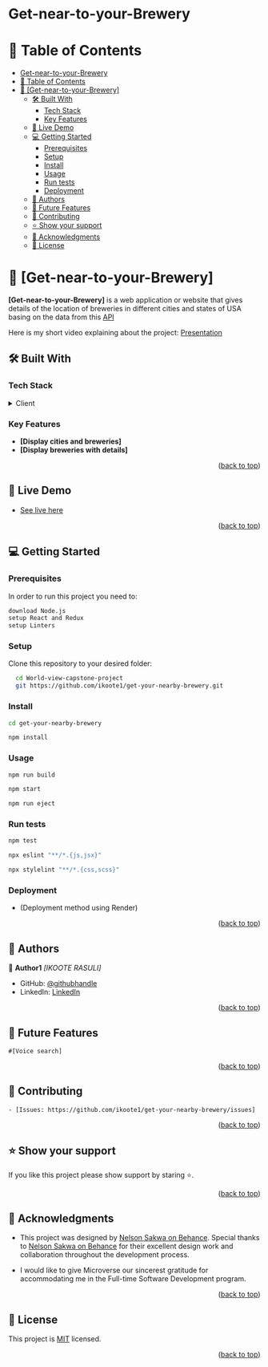 # Get-near-to-your-Brewery
<a name="readme-top"></a>

<!-- TABLE OF CONTENTS -->

# 📗 Table of Contents

- [Get-near-to-your-Brewery](#get-near-to-your-brewery)
- [📗 Table of Contents](#-table-of-contents)
- [📖 \[Get-near-to-your-Brewery\] ](#-get-near-to-your-brewery-)
  - [🛠 Built With ](#-built-with-)
    - [Tech Stack ](#tech-stack-)
    - [Key Features ](#key-features-)
  - [🚀 Live Demo ](#-live-demo-)
  - [💻 Getting Started ](#-getting-started-)
    - [Prerequisites](#prerequisites)
    - [Setup](#setup)
    - [Install](#install)
    - [Usage](#usage)
    - [Run tests](#run-tests)
    - [Deployment](#deployment)
  - [👥 Authors ](#-authors-)
  - [🔭 Future Features ](#-future-features-)
  - [🤝 Contributing ](#-contributing-)
  - [⭐️ Show your support ](#️-show-your-support-)
  - [🙏 Acknowledgments ](#-acknowledgments-)
  - [📝 License ](#-license-)

<!-- PROJECT DESCRIPTION -->

# 📖 [Get-near-to-your-Brewery] <a name="about-project"></a>

**[Get-near-to-your-Brewery]** is a web application or website that gives details of the location of breweries in different cities and states of USA basing on the data from this [API](https://api.openbrewerydb.org/v1/breweries)

Here is my short video explaining about the project: [Presentation](https://www.loom.com/share/1c7e9330d1d14ca995a7ff32efc65abe)

## 🛠 Built With <a name="built-with"></a>

### Tech Stack <a name="tech-stack"></a>

<details>
  <summary>Client</summary>
  <ul>
    <li><a href="https://html.com/">HTML</a></li>
    <li><a href="https://www.w3.org/Style/CSS/">CSS</a></li>
    <li><a href="https://www.javascript.com/">JavaScript</a></li>
    <li><a href="https://react.dev/">React</a></li>
    <li><a href="https://redux.js.org/">Redux</a></li>
  </ul>
</details>

<!-- Features -->

### Key Features <a name="key-features"></a>

- **[Display cities and breweries]**
- **[Display breweries with details]**

<p align="right">(<a href="#readme-top">back to top</a>)</p>

<!-- LIVE DEMO -->

## 🚀 Live Demo <a name="live-demo"></a>

- [See live here](https://ikoote1.github.io/get-your-nearby-brewery/)

<p align="right">(<a href="#readme-top">back to top</a>)</p>

<!-- GETTING STARTED -->

## 💻 Getting Started <a name="getting-started"></a>

### Prerequisites

In order to run this project you need to:

```sh
download Node.js
setup React and Redux
setup Linters
```

### Setup

Clone this repository to your desired folder:

```sh
  cd World-view-capstone-project
  git https://github.com/ikoote1/get-your-nearby-brewery.git
```
### Install
 
 ```sh
 cd get-your-nearby-brewery
 ```
 ```sh
 npm install
 ```

### Usage

```sh
npm run build
```
```sh
npm start
```
```sh
npm run eject
```

### Run tests

```sh
npm test
```

```sh
npx eslint "**/*.{js,jsx}"
```
```sh
npx stylelint "**/*.{css,scss}"
```

### Deployment

- (Deployment method using Render)

<p align="right">(<a href="#readme-top">back to top</a>)</p>

<!-- AUTHORS -->

## 👥 Authors <a name="authors"></a>

👤 **Author1**
 *[IKOOTE RASULI]*
 
- GitHub: [@githubhandle](https://github.com/ikoote1/)
- LinkedIn: [LinkedIn](https://www.linkedin.com/in/ikooterasuli)

<p align="right">(<a href="#readme-top">back to top</a>)</p>

<!-- FUTURE FEATURES -->

## 🔭 Future Features <a name="future-features"></a>
    #[Voice search]

<p align="right">(<a href="#readme-top">back to top</a>)</p>

<!-- CONTRIBUTING -->

## 🤝 Contributing <a name="contributing"></a>

    - [Issues: https://github.com/ikoote1/get-your-nearby-brewery/issues]
    
<p align="right">(<a href="#readme-top">back to top</a>)</p>

<!-- SUPPORT -->

## ⭐️ Show your support <a name="support"></a>

If you like this project please show support by staring ⭐️.

<p align="right">(<a href="#readme-top">back to top</a>)</p>

<!-- ACKNOWLEDGEMENTS -->

## 🙏 Acknowledgments <a name="acknowledgements"></a>

* This project was designed by [Nelson Sakwa on Behance](https://www.behance.net/sakwadesignstudio).
 Special thanks to [Nelson Sakwa on Behance](https://www.behance.net/sakwadesignstudio) for their excellent design work and collaboration throughout the development process.

* I would like to give Microverse our sincerest gratitude for accommodating me in the Full-time Software Development program.

<p align="right">(<a href="#readme-top">back to top</a>)</p>

<!-- LICENSE -->

## 📝 License <a name="license"></a>

This project is [MIT](./LICENSE) licensed.

<p align="right">(<a href="#readme-top">back to top</a>)</p>
